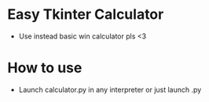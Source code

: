 # Easy Tkinter Calculator
- Use instead basic win calculator pls <3
# How to use
- Launch calculator.py in any interpreter or just launch .py
